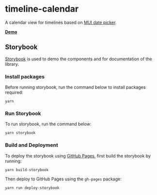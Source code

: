 # timeline-calendar

A calendar view for timelines based on [MUI date picker](https://mui.com/x/react-date-pickers/date-picker/).

[**Demo**](https://mojabyte.github.io/timeline-calendar/)

## Storybook

[Storybook](https://storybook.js.org/) is used to demo the components and for documentation of the library.

### Install packages

Before running storybook, run the command below to install packages required:

`yarn`

### Run Storybook

To run storybook, run the command below:

`yarn storybook`

### Build and Deployment

To deploy the storybook using [GitHub Pages](https://docs.github.com/en/pages/getting-started-with-github-pages/creating-a-github-pages-site),
first build the storybook by running:

`yarn build-storybook`

Then deploy to GitHub Pages using the `gh-pages` package:

`yarn run deploy-storybook`

